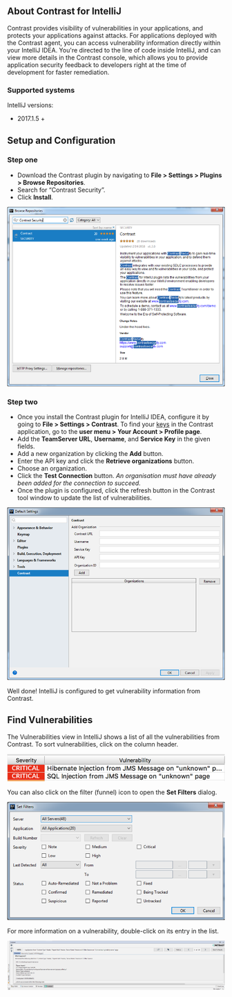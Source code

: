 <!--
title: "Use Contrast for IntelliJ"
description: "Instructions for downloading and installing Contrast for IntelliJ"
tags: "tools ide plugins IntelliJ download install"
-->


## About Contrast for IntelliJ

Contrast provides visibility of vulnerabilities in your applications, and protects your applications against attacks. For applications deployed with the Contrast agent, you can access vulnerability information directly within your IntelliJ IDEA. You're directed to the line of code inside IntelliJ, and can view more details in the Contrast console, which allows you to provide application security feedback to developers right at the time of development for faster remediation.

### Supported systems 

IntelliJ versions:
* 2017.1.5 +


## Setup and Configuration

### Step one

* Download the Contrast plugin by navigating to **File > Settings > Plugins > Browse Repositories**. 
* Search for “Contrast Security”.
* Click **Install**. 

<a href="assets/images/IntelliJ-plugin-install.png" rel="lightbox" title="Install Contrast for IntelliJ"><img class="thumbnail" src="assets/images/IntelliJ-plugin-install.png"/></a>

### Step two

* Once you install the Contrast plugin for IntelliJ IDEA, configure it by going to **File > Settings > Contrast**. To find your [keys](user-account.html#profile) in the Contrast application, go to the **user menu > Your Account > Profile page**.
* Add the **TeamServer URL**, **Username**, and **Service Key** in the given fields.
* Add a new organization by clicking the **Add** button.
* Enter the API key and click the **Retrieve organizations** button.
* Choose an organization.
* Click the **Test Connection** button. _An organisation must have already been added for the connection to succeed._
* Once the plugin is configured, click the refresh button in the Contrast tool window to update the list of vulnerabilities.

<a href="assets/images/IntelliJ-plugin-preferences.png" rel="lightbox" title="Configure Contrast for IntelliJ"><img class="thumbnail" src="assets/images/IntelliJ-plugin-preferences.png"/></a>

Well done! IntelliJ is configured to get vulnerability information from Contrast. 

## Find Vulnerabilities

The Vulnerabilities view in IntelliJ shows a list of all the vulnerabilities from Contrast. To sort vulnerabilities, click on the column header. 

<a href="assets/images/IntelliJ-column-header.png" rel="lightbox" title="Sort vulnerabilities"><img class="thumbnail" src="assets/images/IntelliJ-column-header.png"/></a>

You can also click on the filter (funnel) icon to open the **Set Filters** dialog. 

<a href="assets/images/IntelliJ-plugin-filter.png" rel="lightbox" title="Filter vulnerabilities in the dialog"><img class="thumbnail" src="assets/images/IntelliJ-plugin-filter.png"/></a>

For more information on a vulnerability, double-click on its entry in the list.

<a href="assets/images/IntelliJ-plugin-details-view.png" rel="lightbox" title="View vulnerability details"><img class="thumbnail" src="assets/images/IntelliJ-plugin-details-view.png"/></a>


